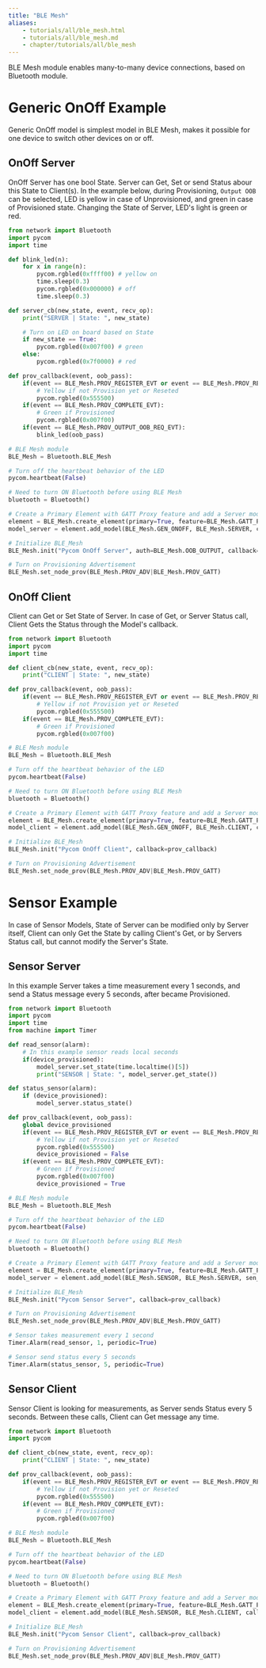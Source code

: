 ```yaml
---
title: "BLE Mesh"
aliases:
    - tutorials/all/ble_mesh.html
    - tutorials/all/ble_mesh.md
    - chapter/tutorials/all/ble_mesh
---
```


BLE Mesh module enables many-to-many device connections, based on Bluetooth module.

# Generic OnOff Example
Generic OnOff model is simplest model in BLE Mesh, makes it possible for one device to switch other devices on or off.
## OnOff Server
OnOff Server has one bool State. Server can Get, Set or send Status abour this State to Client(s). In the example below, during Provisioning, `Output OOB` can be selected, LED is yellow in case of Unprovisioned, and green in case of Provisioned state. Changing the State of Server, LED's light is green or red.
```python
from network import Bluetooth
import pycom
import time

def blink_led(n):
    for x in range(n):
        pycom.rgbled(0xffff00) # yellow on
        time.sleep(0.3)
        pycom.rgbled(0x000000) # off
        time.sleep(0.3)

def server_cb(new_state, event, recv_op):
    print("SERVER | State: ", new_state)

    # Turn on LED on board based on State
    if new_state == True:
        pycom.rgbled(0x007f00) # green
    else:
        pycom.rgbled(0x7f0000) # red

def prov_callback(event, oob_pass):
    if(event == BLE_Mesh.PROV_REGISTER_EVT or event == BLE_Mesh.PROV_RESET_EVT):
        # Yellow if not Provision yet or Reseted
        pycom.rgbled(0x555500)
    if(event == BLE_Mesh.PROV_COMPLETE_EVT):
        # Green if Provisioned
        pycom.rgbled(0x007f00)
    if(event == BLE_Mesh.PROV_OUTPUT_OOB_REQ_EVT):
        blink_led(oob_pass)

# BLE Mesh module
BLE_Mesh = Bluetooth.BLE_Mesh

# Turn off the heartbeat behavior of the LED
pycom.heartbeat(False)

# Need to turn ON Bluetooth before using BLE Mesh
bluetooth = Bluetooth()

# Create a Primary Element with GATT Proxy feature and add a Server model to the Element
element = BLE_Mesh.create_element(primary=True, feature=BLE_Mesh.GATT_PROXY)
model_server = element.add_model(BLE_Mesh.GEN_ONOFF, BLE_Mesh.SERVER, callback=server_cb)

# Initialize BLE_Mesh
BLE_Mesh.init("Pycom OnOff Server", auth=BLE_Mesh.OOB_OUTPUT, callback=prov_callback)

# Turn on Provisioning Advertisement
BLE_Mesh.set_node_prov(BLE_Mesh.PROV_ADV|BLE_Mesh.PROV_GATT)
```

## OnOff Client
Client can Get or Set State of Server. In case of Get, or Server Status call, Client Gets the Status through the Model's callback.
```python
from network import Bluetooth
import pycom
import time

def client_cb(new_state, event, recv_op):
    print("CLIENT | State: ", new_state)

def prov_callback(event, oob_pass):
    if(event == BLE_Mesh.PROV_REGISTER_EVT or event == BLE_Mesh.PROV_RESET_EVT):
        # Yellow if not Provision yet or Reseted
        pycom.rgbled(0x555500)
    if(event == BLE_Mesh.PROV_COMPLETE_EVT):
        # Green if Provisioned
        pycom.rgbled(0x007f00)

# BLE Mesh module
BLE_Mesh = Bluetooth.BLE_Mesh

# Turn off the heartbeat behavior of the LED
pycom.heartbeat(False)

# Need to turn ON Bluetooth before using BLE Mesh
bluetooth = Bluetooth()

# Create a Primary Element with GATT Proxy feature and add a Server model to the Element
element = BLE_Mesh.create_element(primary=True, feature=BLE_Mesh.GATT_PROXY)
model_client = element.add_model(BLE_Mesh.GEN_ONOFF, BLE_Mesh.CLIENT, callback=client_cb)

# Initialize BLE_Mesh
BLE_Mesh.init("Pycom OnOff Client", callback=prov_callback)

# Turn on Provisioning Advertisement
BLE_Mesh.set_node_prov(BLE_Mesh.PROV_ADV|BLE_Mesh.PROV_GATT)
```
# Sensor Example
In case of Sensor Models, State of Server can be modified only by Server itself, Client can only Get the State by calling Client's Get, or by Servers Status call, but cannot modify the Server's State.
## Sensor Server
In this example Server takes a time measurement every 1 seconds, and send a Status message every 5 seconds, after became Provisioned.
```python
from network import Bluetooth
import pycom
import time
from machine import Timer

def read_sensor(alarm):
    # In this example sensor reads local seconds
    if(device_provisioned):
        model_server.set_state(time.localtime()[5])
        print("SENSOR | State: ", model_server.get_state())

def status_sensor(alarm):
    if (device_provisioned):
        model_server.status_state()

def prov_callback(event, oob_pass):
    global device_provisioned
    if(event == BLE_Mesh.PROV_REGISTER_EVT or event == BLE_Mesh.PROV_RESET_EVT):
        # Yellow if not Provision yet or Reseted
        pycom.rgbled(0x555500)
        device_provisioned = False
    if(event == BLE_Mesh.PROV_COMPLETE_EVT):
        # Green if Provisioned
        pycom.rgbled(0x007f00)
        device_provisioned = True

# BLE Mesh module
BLE_Mesh = Bluetooth.BLE_Mesh

# Turn off the heartbeat behavior of the LED
pycom.heartbeat(False)

# Need to turn ON Bluetooth before using BLE Mesh
bluetooth = Bluetooth()

# Create a Primary Element with GATT Proxy feature and add a Server model to the Element
element = BLE_Mesh.create_element(primary=True, feature=BLE_Mesh.GATT_PROXY)
model_server = element.add_model(BLE_Mesh.SENSOR, BLE_Mesh.SERVER, sen_min = 0, sen_max = 59, sen_res = 1)

# Initialize BLE_Mesh
BLE_Mesh.init("Pycom Sensor Server", callback=prov_callback)

# Turn on Provisioning Advertisement
BLE_Mesh.set_node_prov(BLE_Mesh.PROV_ADV|BLE_Mesh.PROV_GATT)

# Sensor takes measurement every 1 second
Timer.Alarm(read_sensor, 1, periodic=True)

# Sensor send status every 5 seconds
Timer.Alarm(status_sensor, 5, periodic=True)
```

## Sensor Client
Sensor Client is looking for measurements, as Server sends Status every 5 seconds. Between these calls, Client can Get message any time.
```python
from network import Bluetooth
import pycom

def client_cb(new_state, event, recv_op):
    print("CLIENT | State: ", new_state)

def prov_callback(event, oob_pass):
    if(event == BLE_Mesh.PROV_REGISTER_EVT or event == BLE_Mesh.PROV_RESET_EVT):
        # Yellow if not Provision yet or Reseted
        pycom.rgbled(0x555500)
    if(event == BLE_Mesh.PROV_COMPLETE_EVT):
        # Green if Provisioned
        pycom.rgbled(0x007f00)

# BLE Mesh module
BLE_Mesh = Bluetooth.BLE_Mesh

# Turn off the heartbeat behavior of the LED
pycom.heartbeat(False)

# Need to turn ON Bluetooth before using BLE Mesh
bluetooth = Bluetooth()

# Create a Primary Element with GATT Proxy feature and add a Server model to the Element
element = BLE_Mesh.create_element(primary=True, feature=BLE_Mesh.GATT_PROXY)
model_client = element.add_model(BLE_Mesh.SENSOR, BLE_Mesh.CLIENT, callback=client_cb, sen_min = 0, sen_max = 59, sen_res = 1)

# Initialize BLE_Mesh
BLE_Mesh.init("Pycom Sensor Client", callback=prov_callback)

# Turn on Provisioning Advertisement
BLE_Mesh.set_node_prov(BLE_Mesh.PROV_ADV|BLE_Mesh.PROV_GATT)
```
